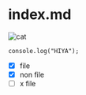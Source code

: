# index.md

![cat](https://myoctocat.com/assets/images/base-octocat.svg)

```
console.log("HIYA");
```

- [X] file
- [X] non file
- [ ] x file
